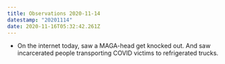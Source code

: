 ```yaml
---
title: Observations 2020-11-14
datestamp: "20201114"
date: 2020-11-16T05:32:42.261Z
---
```

- On the internet today, saw a MAGA-head get knocked out. And saw incarcerated people transporting COVID victims to refrigerated trucks.